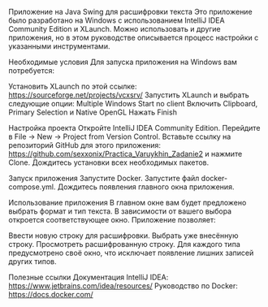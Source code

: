 Приложение на Java Swing для расшифровки текста
Это приложение было разработано на Windows с использованием IntelliJ IDEA Community Edition и XLaunch. Можно использовать и другие приложения, но в этом руководстве описывается процесс настройки с указанными инструментами.

Необходимые условия
Для запуска приложения на Windows вам потребуется:

Установить XLaunch по этой ссылке: https://sourceforge.net/projects/vcxsrv/
Запустить XLaunch и выбрать следующие опции:
Multiple Windows
Start no client
Включить Clipboard, Primary Selection и Native OpenGL
Нажать Finish

Настройка проекта
Откройте IntelliJ IDEA Community Edition.
Перейдите в File -> New -> Project from Version Control.
Вставьте ссылку на репозиторий GitHub для этого приложения: https://github.com/sexxonix/Practica_Varuykhin_Zadanie2 и нажмите Clone.
Дождитесь установки всех необходимых пакетов.

Запуск приложения
Запустите Docker.
Запустите файл docker-compose.yml.
Дождитесь появления главного окна приложения.

Использование приложения
В главном окне вам будет предложено выбрать формат и тип текста. В зависимости от вашего выбора откроется соответствующее окно. Приложение позволяет:

Ввести новую строку для расшифровки.
Выбрать уже внесённую строку.
Просмотреть расшифрованную строку.
Для каждого типа предусмотрено своё окно, что исключает появление лишних записей других типов.

Полезные ссылки
Документация IntelliJ IDEA: https://www.jetbrains.com/idea/resources/
Руководство по Docker: https://docs.docker.com/
